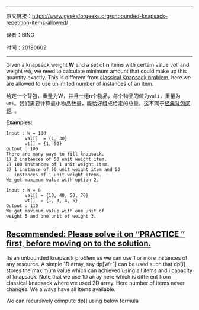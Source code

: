 ----

原文链接：https://www.geeksforgeeks.org/unbounded-knapsack-repetition-items-allowed/

译者：BING

时间：20190602

----

Given a knapsack weight **W** and a set of **n** items with certain value *vali* and weight *wti*, we need to calculate minimum amount that could make up this quantity exactly. This is different from [classical Knapsack problem](https://www.geeksforgeeks.org/dynamic-programming-set-10-0-1-knapsack-problem/), here we are allowed to use unlimited number of instances of an item.

给定一个背包，重量为W，并且一组n个物品，每个物品的值为`vali`，重量为`wti`。我们需要计算最小物品数量，能恰好组成给定的总量。这不同于[经典背包问题](https://www.geeksforgeeks.org/dynamic-programming-set-10-0-1-knapsack-problem/), 。

**Examples:**

```
Input : W = 100
       val[]  = {1, 30}
       wt[] = {1, 50}
Output : 100
There are many ways to fill knapsack.
1) 2 instances of 50 unit weight item.
2) 100 instances of 1 unit weight item.
3) 1 instance of 50 unit weight item and 50
   instances of 1 unit weight items.
We get maximum value with option 2.

Input : W = 8
       val[] = {10, 40, 50, 70}
       wt[]  = {1, 3, 4, 5}       
Output : 110 
We get maximum value with one unit of
weight 5 and one unit of weight 3.
```

## [Recommended: Please solve it on “**PRACTICE** ” first, before moving on to the solution.](https://practice.geeksforgeeks.org/problems/knapsack-with-duplicate-items/0) 

Its an unbounded knapsack problem as we can use 1 or more instances of any resource. A simple 1D array, say dp[W+1] can be used such that dp[i] stores the maximum value which can achieved using all items and i capacity of knapsack. Note that we use 1D array here which is different from classical knapsack where we used 2D array. Here number of items never changes. We always have all items available.

We can recursively compute dp[] using below formula